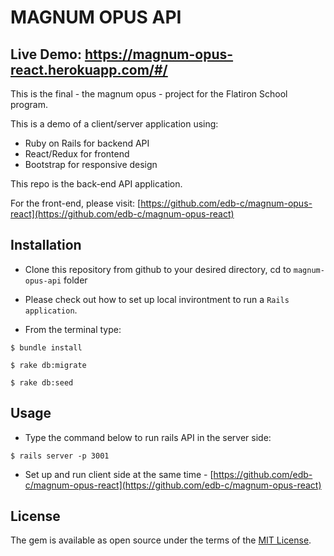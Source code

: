 # MAGNUM OPUS API

## Live Demo: https://magnum-opus-react.herokuapp.com/#/

This is the final - the magnum opus - project for the Flatiron School program.

This is a demo of a client/server application using:

- Ruby on Rails for backend API
- React/Redux for frontend
- Bootstrap for responsive design

This repo is the back-end API application.

For the front-end, please visit: [https://github.com/edb-c/magnum-opus-react](https://github.com/edb-c/magnum-opus-react)

## Installation

- Clone this repository from github to your desired directory, cd to `magnum-opus-api` folder
- Please check out how to set up local invirontment to run a `Rails application`.

- From the terminal type:

```
$ bundle install
```

```
$ rake db:migrate
```

```
$ rake db:seed
```

## Usage

- Type the command below to run rails API in the server side:

```
$ rails server -p 3001
```

- Set up and run client side at the same time - [https://github.com/edb-c/magnum-opus-react](https://github.com/edb-c/magnum-opus-react)

## License

The gem is available as open source under the terms of the [MIT License](https://opensource.org/licenses/MIT).
